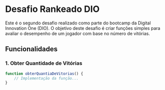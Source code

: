 # Desafio Rankeado DIO

Este é o segundo desafio realizado como parte do bootcamp da Digital Innovation One (DIO). O objetivo deste desafio é criar funções simples para avaliar o desempenho de um jogador com base no número de vitórias.

## Funcionalidades

### 1. Obter Quantidade de Vitórias

```javascript
function obterQuantiaDeVitorias() {
    // Implementação da função...
}

